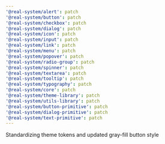 ```yaml
---
'@real-system/alert': patch
'@real-system/button': patch
'@real-system/checkbox': patch
'@real-system/dialog': patch
'@real-system/icon': patch
'@real-system/input': patch
'@real-system/link': patch
'@real-system/menu': patch
'@real-system/popover': patch
'@real-system/radio-group': patch
'@real-system/spinner': patch
'@real-system/textarea': patch
'@real-system/tooltip': patch
'@real-system/typography': patch
'@real-system/core': patch
'@real-system/theme-library': patch
'@real-system/utils-library': patch
'@real-system/button-primitive': patch
'@real-system/dialog-primitive': patch
'@real-system/text-primitive': patch
---
```


Standardizing theme tokens and updated gray-fill button style
